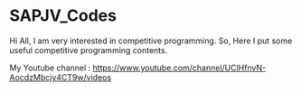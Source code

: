 # SAPJV_Codes

Hi All,
I am very interested in competitive programming. So, Here I put some useful competitive programming contents. 

My Youtube channel :   https://www.youtube.com/channel/UClHfnvN-AocdzMbcjy4CT9w/videos
